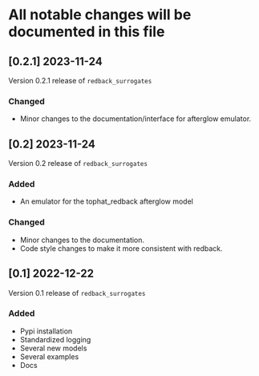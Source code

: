 # All notable changes will be documented in this file

## [0.2.1] 2023-11-24
Version 0.2.1 release of `redback_surrogates`

### Changed
- Minor changes to the documentation/interface for afterglow emulator.

## [0.2] 2023-11-24
Version 0.2 release of `redback_surrogates`

### Added 
- An emulator for the tophat_redback afterglow model

### Changed
- Minor changes to the documentation.
- Code style changes to make it more consistent with redback.

## [0.1] 2022-12-22
Version 0.1 release of `redback_surrogates`

### Added
- Pypi installation
- Standardized logging 
- Several new models
- Several examples 
- Docs